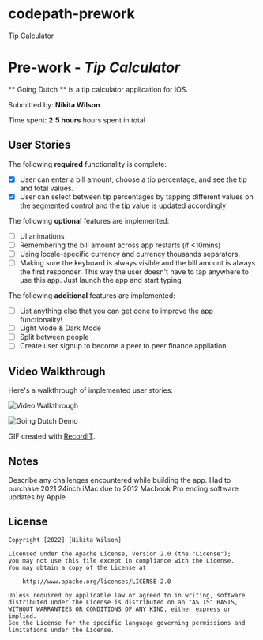 # codepath-prework
Tip Calculator

# Pre-work - *Tip Calculator*

** Going Dutch ** is a tip calculator application for iOS.

Submitted by: **Nikita Wilson**

Time spent: **2.5 hours** hours spent in total

## User Stories

The following **required** functionality is complete:

* [x] User can enter a bill amount, choose a tip percentage, and see the tip and total values.
* [x] User can select between tip percentages by tapping different values on the segmented control and the tip value is updated accordingly

The following **optional** features are implemented:

* [ ] UI animations
* [ ] Remembering the bill amount across app restarts (if <10mins)
* [ ] Using locale-specific currency and currency thousands separators.
* [ ] Making sure the keyboard is always visible and the bill amount is always the first responder. This way the user doesn't have to tap anywhere to use this app. Just launch the app and start typing.

The following **additional** features are implemented:

- [ ] List anything else that you can get done to improve the app functionality!
- [ ] Light Mode & Dark Mode
- [ ] Split between people
- [ ] Create user signup to become a peer to peer finance appliation

## Video Walkthrough

Here's a walkthrough of implemented user stories:

<img src='http://g.recordit.co/j47pkOxyQb.gif' title='Video Walkthrough' width='' alt='Video Walkthrough' />

![Going Dutch Demo](http://g.recordit.co/j47pkOxyQb.gif')


GIF created with [RecordIT](https://recordit.co).

## Notes

Describe any challenges encountered while building the app.
Had to purchase 2021 24inch iMac due to 2012 Macbook Pro ending software updates by Apple

## License

    Copyright [2022] [Nikita Wilson]

    Licensed under the Apache License, Version 2.0 (the "License");
    you may not use this file except in compliance with the License.
    You may obtain a copy of the License at

        http://www.apache.org/licenses/LICENSE-2.0

    Unless required by applicable law or agreed to in writing, software
    distributed under the License is distributed on an "AS IS" BASIS,
    WITHOUT WARRANTIES OR CONDITIONS OF ANY KIND, either express or implied.
    See the License for the specific language governing permissions and
    limitations under the License.
